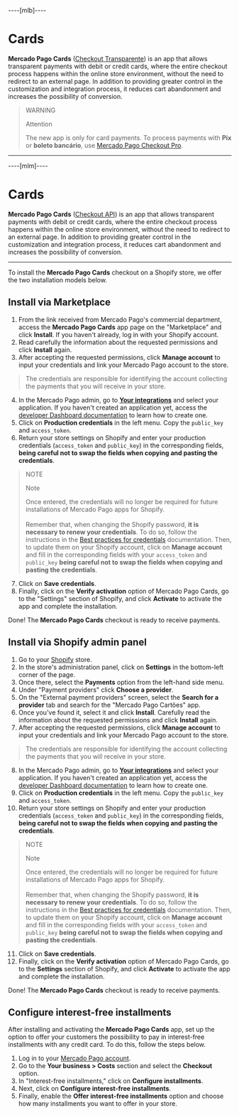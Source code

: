 ----[mlb]----
# Cards

**Mercado Pago Cards** ([Checkout Transparente](/developers/en/docs/checkout-api/landing)) is an app that allows transparent payments with debit or credit cards, where the entire checkout process happens within the online store environment, without the need to redirect to an external page. In addition to providing greater control in the customization and integration process, it reduces cart abandonment and increases the possibility of conversion.

> WARNING
>
> Attention
>
> The new app is only for card payments. To process payments with **Pix** or **boleto bancário**, use [Mercado Pago Checkout Pro](/developers/en/docs/shopify/integration-configuration/checkout-pro).

------------
----[mlm]----
# Cards

**Mercado Pago Cards** ([Checkout API](/developers/en/docs/checkout-api/landing)) is an app that allows transparent payments with debit or credit cards, where the entire checkout process happens within the online store environment, without the need to redirect to an external page. In addition to providing greater control in the customization and integration process, it reduces cart abandonment and increases the possibility of conversion.

------------

To install the **Mercado Pago Cards** checkout on a Shopify store, we offer the two installation models below.

## Install via Marketplace

1. From the link received from Mercado Pago's commercial department, access the **Mercado Pago Cards** app page on the "Marketplace" and click **Install**. If you haven't already, log in with your Shopify account.
2. Read carefully the information about the requested permissions and click **Install** again.
3. After accepting the requested permissions, click **Manage account** to input your credentials and link your Mercado Pago account to the store.

> The credentials are responsible for identifying the account collecting the payments that you will receive in your store.

4. In the Mercado Pago admin, go to **[Your integrations](https://www.mercadopago[FAKER][URL][DOMAIN]/developers/panel/app)** and select your application. If you haven't created an application yet, access the [developer Dashboard documentation](/developers/en/guides/additional-content/your-integrations/dashboard) to learn how to create one.
5. Click on **Production credentials** in the left menu. Copy the `public_key` and `access_token`.
6. Return your store settings on Shopify and enter your production credentials (`access_token` and `public_key`) in the corresponding fields, **being careful not to swap the fields when copying and pasting the credentials**.

> NOTE
>
> Note
>
> Once entered, the credentials will no longer be required for future installations of Mercado Pago apps for Shopify.
> <br><br>
> Remember that, when changing the Shopify password, **it is necessary to renew your credentials**. To do so, follow the instructions in the [Best practices for credentials](/developers/en/docs/shopify/best-practices/credentials-best-practices/secure-credentials) documentation. Then, to update them on your Shopify account,  click on **Manage account** and fill in the corresponding fields with your `access_token` and `public_key` **being careful not to swap the fields when copying and pasting the credentials**.

7. Click on **Save credentials**.
8. Finally, click on the **Verify activation** option of Mercado Pago Cards, go to the "Settings" section of Shopify, and click **Activate** to activate the app and complete the installation.

Done! The **Mercado Pago Cards** checkout is ready to receive payments.

## Install via Shopify admin panel

1. Go to your [Shopify](https://accounts.shopify.com/store-login) store.
2. In the store's administration panel, click on **Settings** in the bottom-left corner of the page.
3. Once there, select the **Payments** option from the left-hand side menu.
4. Under "Payment providers" click **Choose a provider**.
5. On the "External payment providers" screen, select the **Search for a provider** tab and search for the "Mercado Pago Cartões" app.
6. Once you've found it, select it and click **Install**. Carefully read the information about the requested permissions and click **Install** again.
7. After accepting the requested permissions, click **Manage account** to input your credentials and link your Mercado Pago account to the store.

> The credentials are responsible for identifying the account collecting the payments that you will receive in your store.

8. In the Mercado Pago admin, go to **[Your integrations](https://www.mercadopago[FAKER][URL][DOMAIN]/developers/panel/app)** and select your application. If you haven't created an application yet, access the [developer Dashboard documentation](/developers/en/guides/additional-content/your-integrations/dashboard) to learn how to create one.
9. Click on **Production credentials** in the left menu. Copy the `public_key` and `access_token`.
10. Return your store settings on Shopify and enter your production credentials (`access_token` and `public_key`) in the corresponding fields, **being careful not to swap the fields when copying and pasting the credentials**.

> NOTE
>
> Note
>
> Once entered, the credentials will no longer be required for future installations of Mercado Pago apps for Shopify.
> <br><br>
> Remember that, when changing the Shopify password, **it is necessary to renew your credentials**. To do so, follow the instructions in the [Best practices for credentials](/developers/en/docs/shopify/best-practices/credentials-best-practices/secure-credentials) documentation. Then, to update them on your Shopify account,  click on **Manage account** and fill in the corresponding fields with your `access_token` and `public_key` **being careful not to swap the fields when copying and pasting the credentials**.

11. Click on **Save credentials**.
12. Finally, click on the **Verify activation** option of Mercado Pago Cards, go to the **Settings** section of Shopify, and click **Activate** to activate the app and complete the installation.

Done! The **Mercado Pago Cards** checkout is ready to receive payments.

## Configure interest-free installments

After installing and activating the **Mercado Pago Cards** app, set up the option to offer your customers the possibility to pay in interest-free installments with any credit card. To do this, follow the steps below.

1. Log in to your [Mercado Pago account](https://www.mercadopago[FAKER][URL][DOMAIN]/home).
2. Go to the **Your business > Costs** section and select the **Checkout** option.
3. In "Interest-free installments," click on **Configure installments**.
4. Next, click on **Configure interest-free installments**.
5. Finally, enable the **Offer interest-free installments** option and choose how many installments you want to offer in your store.